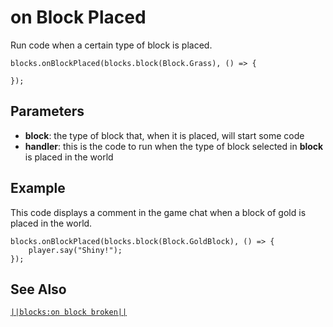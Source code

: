 # on Block Placed

Run code when a certain type of block is placed.

```sig
blocks.onBlockPlaced(blocks.block(Block.Grass), () => {

});
```

## Parameters

* **block**: the type of block that, when it is placed, will start some code
* **handler**: this is the code to run when the type of block selected in **block** is placed in the world

## Example

This code displays a comment in the game chat when a block of gold is placed in the world.

```blocks
blocks.onBlockPlaced(blocks.block(Block.GoldBlock), () => {
    player.say("Shiny!");
});
```

## See Also

[`||blocks:on block broken||`](/reference/blocks/on-block-broken)